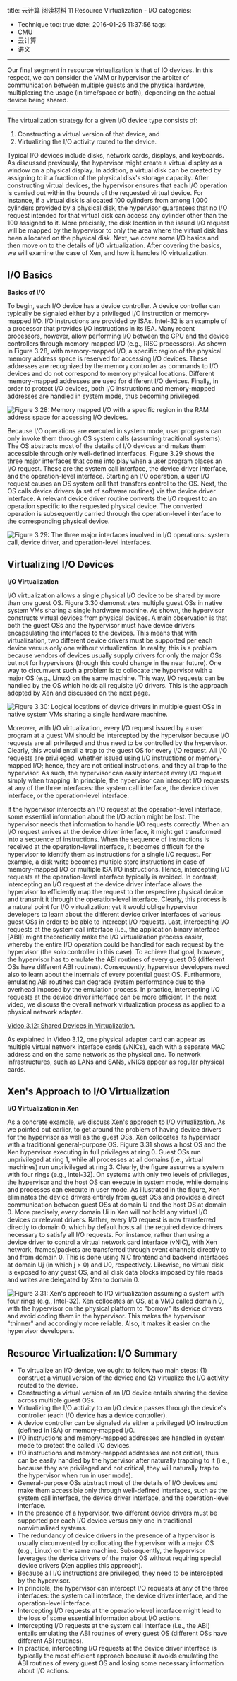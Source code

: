 title: 云计算 阅读材料 11 Resource Virtualization - I/O
categories:
- Technique
toc: true
date: 2016-01-26 11:37:56
tags:
- CMU
- 云计算
- 讲义
---

Our final segment in resource virtualization is that of IO devices. In this respect, we can consider the VMM or hypervisor the arbiter of communication between multiple guests and the physical hardware, multiplexing the usage (in time/space or both), depending on the actual device being shared.

<!-- more -->

---

The virtualization strategy for a given I/O device type consists of:

1. Constructing a virtual version of that device, and
2. Virtualizing the I/O activity routed to the device.

Typical I/O devices include disks, network cards, displays, and keyboards. As discussed previously, the hypervisor might create a virtual display as a window on a physical display. In addition, a virtual disk can be created by assigning to it a fraction of the physical disk's storage capacity. After constructing virtual devices, the hypervisor ensures that each I/O operation is carried out within the bounds of the requested virtual device. For instance, if a virtual disk is allocated 100 cylinders from among 1,000 cylinders provided by a physical disk, the hypervisor guarantees that no I/O request intended for that virtual disk can access any cylinder other than the 100 assigned to it. More precisely, the disk location in the issued I/O request will be mapped by the hypervisor to only the area where the virtual disk has been allocated on the physical disk. Next, we cover some I/O basics and then move on to the details of I/O virtualization. After covering the basics, we will examine the case of Xen, and how it handles IO virtualization.

## I/O Basics

**Basics of I/O**

To begin, each I/O device has a device controller. A device controller can typically be signaled either by a privileged I/O instruction or memory-mapped I/O. I/O instructions are provided by ISAs. Intel-32 is an example of a processor that provides I/O instructions in its ISA. Many recent processors, however, allow performing I/O between the CPU and the device controllers through memory-mapped I/O (e.g., RISC processors). As shown in Figure 3.28, with memory-mapped I/O, a specific region of the physical memory address space is reserved for accessing I/O devices. These addresses are recognized by the memory controller as commands to I/O devices and do not correspond to memory physical locations. Different memory-mapped addresses are used for different I/O devices. Finally, in order to protect I/O devices, both I/O instructions and memory-mapped addresses are handled in system mode, thus becoming privileged.

![Figure 3.28: Memory mapped I/O with a specific region in the RAM address space for accessing I/O devices.](/images/14556004831082.jpg)

Because I/O operations are executed in system mode, user programs can only invoke them through OS system calls (assuming traditional systems). The OS abstracts most of the details of I/O devices and makes them accessible through only well-defined interfaces. Figure 3.29 shows the three major interfaces that come into play when a user program places an I/O request. These are the system call interface, the device driver interface, and the operation-level interface. Starting an I/O operation, a user I/O request causes an OS system call that transfers control to the OS. Next, the OS calls device drivers (a set of software routines) via the device driver interface. A relevant device driver routine converts the I/O request to an operation specific to the requested physical device. The converted operation is subsequently carried through the operation-level interface to the corresponding physical device.

![Figure 3.29: The three major interfaces involved in I/O operations: system call, device driver, and operation-level interfaces.](/images/14556005015461.jpg)

## Virtualizing I/O Devices

**I/O Virtualization**

I/O virtualization allows a single physical I/O device to be shared by more than one guest OS. Figure 3.30 demonstrates multiple guest OSs in native system VMs sharing a single hardware machine. As shown, the hypervisor constructs virtual devices from physical devices. A main observation is that both the guest OSs and the hypervisor must have device drivers encapsulating the interfaces to the devices. This means that with virtualization, two different device drivers must be supported per each device versus only one without virtualization. In reality, this is a problem because vendors of devices usually supply drivers for only the major OSs but not for hypervisors (though this could change in the near future). One way to circumvent such a problem is to collocate the hypervisor with a major OS (e.g., Linux) on the same machine. This way, I/O requests can be handled by the OS which holds all requisite I/O drivers. This is the approach adopted by Xen and discussed on the next page.

![Figure 3.30: Logical locations of device drivers in multiple guest OSs in native system VMs sharing a single hardware machine.](/images/14556006679296.jpg)

Moreover, with I/O virtualization, every I/O request issued by a user program at a guest VM should be intercepted by the hypervisor because I/O requests are all privileged and thus need to be controlled by the hypervisor. Clearly, this would entail a trap to the guest OS for every I/O request. All I/O requests are privileged, whether issued using I/O instructions or memory-mapped I/O; hence, they are not critical instructions, and they all trap to the hypervisor. As such, the hypervisor can easily intercept every I/O request simply when trapping. In principle, the hypervisor can intercept I/O requests at any of the three interfaces: the system call interface, the device driver interface, or the operation-level interface.

If the hypervisor intercepts an I/O request at the operation-level interface, some essential information about the I/O action might be lost. The hypervisor needs that information to handle I/O requests correctly. When an I/O request arrives at the device driver interface, it might get transformed into a sequence of instructions. When the sequence of instructions is received at the operation-level interface, it becomes difficult for the hypervisor to identify them as instructions for a single I/O request. For example, a disk write becomes multiple store instructions in case of memory-mapped I/O or multiple ISA I/O instructions. Hence, intercepting I/O requests at the operation-level interface typically is avoided. In contrast, intercepting an I/O request at the device driver interface allows the hypervisor to efficiently map the request to the respective physical device and transmit it through the operation-level interface. Clearly, this process is a natural point for I/O virtualization; yet it would oblige hypervisor developers to learn about the different device driver interfaces of various guest OSs in order to be able to intercept I/O requests. Last, intercepting I/O requests at the system call interface (i.e., the application binary interface [ABI]) might theoretically make the I/O virtualization process easier, whereby the entire I/O operation could be handled for each request by the hypervisor (the solo controller in this case). To achieve that goal, however, the hypervisor has to emulate the ABI routines of every guest OS (different OSs have different ABI routines). Consequently, hypervisor developers need also to learn about the internals of every potential guest OS. Furthermore, emulating ABI routines can degrade system performance due to the overhead imposed by the emulation process. In practice, intercepting I/O requests at the device driver interface can be more efficient. In the next video, we discuss the overall network virtualization process as applied to a physical network adapter.

[Video 3.12: Shared Devices in Virtualization. ](http://youtu.be/tMOAx08Ws3w)

As explained in Video 3.12, one physical adapter card can appear as multiple virtual network interface cards (vNICs), each with a separate MAC address and on the same network as the physical one. To network infrastructures, such as LANs and SANs, vNICs appear as regular physical cards.

## Xen's Approach to I/O Virtualization

**I/O Virtualization in Xen**

As a concrete example, we discuss Xen's approach to I/O virtualization. As we pointed out earlier, to get around the problem of having device drivers for the hypervisor as well as the guest OSs, Xen collocates its hypervisor with a traditional general-purpose OS. Figure 3.31 shows a host OS and the Xen hypervisor executing in full privileges at ring 0. Guest OSs run unprivileged at ring 1, while all processes at all domains (i.e., virtual machines) run unprivileged at ring 3. Clearly, the figure assumes a system with four rings (e.g., Intel-32). On systems with only two levels of privileges, the hypervisor and the host OS can execute in system mode, while domains and processes can execute in user mode. As illustrated in the figure, Xen eliminates the device drivers entirely from guest OSs and provides a direct communication between guest OSs at domain U and the host OS at domain 0. More precisely, every domain Ui in Xen will not hold any virtual I/O devices or relevant drivers. Rather, every I/O request is now transferred directly to domain 0, which by default hosts all the required device drivers necessary to satisfy all I/O requests. For instance, rather than using a device driver to control a virtual network card interface (vNIC), with Xen network, frames/packets are transferred through event channels directly to and from domain 0. This is done using NIC frontend and backend interfaces at domain Uj (in which j > 0) and U0, respectively. Likewise, no virtual disk is exposed to any guest OS, and all disk data blocks imposed by file reads and writes are delegated by Xen to domain 0.

![Figure 3.31: Xen's approach to I/O virtualization assuming a system with four rings (e.g., Intel-32). Xen collocates an OS, at a VM0 called domain 0, with the hypervisor on the physical platform to "borrow" its device drivers and avoid coding them in the hypervisor. This makes the hypervisor "thinner" and accordingly more reliable. Also, it makes it easier on the hypervisor developers.](/images/14556007538437.jpg)

## Resource Virtualization: I/O Summary

+ To virtualize an I/O device, we ought to follow two main steps: (1) construct a virtual version of the device and (2) virtualize the I/O activity routed to the device.
+ Constructing a virtual version of an I/O device entails sharing the device across multiple guest OSs.
+ Virtualizing the I/O activity to an I/O device passes through the device's controller (each I/O device has a device controller).
+ A device controller can be signaled via either a privileged I/O instruction (defined in ISA) or memory-mapped I/O.
+ I/O instructions and memory-mapped addresses are handled in system mode to protect the called I/O devices.
+ I/O instructions and memory-mapped addresses are not critical, thus can be easily handled by the hypervisor after naturally trapping to it (i.e., because they are privileged and not critical, they will naturally trap to the hypervisor when run in user mode).
+ General-purpose OSs abstract most of the details of I/O devices and make them accessible only through well-defined interfaces, such as the system call interface, the device driver interface, and the operation-level interface.
+ In the presence of a hypervisor, two different device drivers must be supported per each I/O device versus only one in traditional nonvirtualized systems.
+ The redundancy of device drivers in the presence of a hypervisor is usually circumvented by collocating the hypervisor with a major OS (e.g., Linux) on the same machine. Subsequently, the hypervisor leverages the device drivers of the major OS without requiring special device drivers (Xen applies this approach).
+ Because all I/O instructions are privileged, they need to be intercepted by the hypervisor.
+ In principle, the hypervisor can intercept I/O requests at any of the three interfaces: the system call interface, the device driver interface, and the operation-level interface.
+ Intercepting I/O requests at the operation-level interface might lead to the loss of some essential information about I/O actions.
+ Intercepting I/O requests at the system call interface (i.e., the ABI) entails emulating the ABI routines of every guest OS (different OSs have different ABI routines).
+ In practice, intercepting I/O requests at the device driver interface is typically the most efficient approach because it avoids emulating the ABI routines of every guest OS and losing some necessary information about I/O actions.


